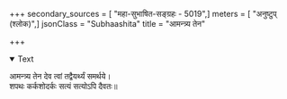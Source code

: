 +++
secondary_sources = [ "महा-सुभाषित-सङ्ग्रहः - 5019",]
meters = [ "अनुष्टुप् (श्लोक)",]
jsonClass = "Subhaashita"
title = "आमन्त्र्य तेन"

+++

<details open><summary>Text</summary>

आमन्त्र्य तेन देव त्वां तद्वैयर्थ्यं समर्थये।  
शपथः कर्कशोदर्कः सत्यं सत्योऽपि दैवतः॥
</details>

